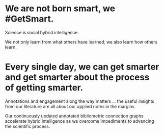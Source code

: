 # We are not born smart, we #GetSmart.

Science is social hybrid intelligence.

We not only learn from what others have learned; we also learn how others learn.  

# Every single day, we can get smarter and get smarter about the process of getting smarter.

Annotations and engagement along the way matters ... the useful insights from our literature are all about our applied notes in the margins.

Our continuously updated annotated bibliometric connection graphs accelerate hybrid intelligence as we overcome impediments to advancing the scientific process.
